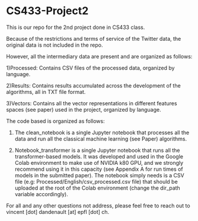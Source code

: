 # CS433-Project2
This is our repo for the 2nd project done in CS433 class. 

Because of the restrictions and terms of service of the Twitter data, the original data is not included in the repo. 

However, all the intermediary data are present and are organized as follows: 

1)Processed: Contains CSV files of the processed data, organized by language. 

2)Results: Contains results accumulated across the development of the algorithms, all in TXT file format. 

3)Vectors: Contains all the vector representations in different features spaces (see paper) used in the project, organized by language.  

The code based is organized as follows: 

1) The clean_notebook is a single Jupyter notebook that processes all the data and run all the classical machine learning (see Paper) algorithms. 

2) Notebook_transformer is a single Jupyter notebook that runs all the transformer-based models. It was developed and used in the Google Colab environment to make use of NVIDIA k80 GPU, and we strongly recommend using it in this capacity (see Appendix A for run times of models in the submitted paper). The notebook simply needs is a CSV file (e.g: Processed/English/csv_processed.csv file) that should be uploaded at the root of the Colab environment (change the dir_path variable accordingly). 

For all and any other questions not address, please feel free to reach out to vincent [dot] dandenault [at] epfl [dot] ch. 
